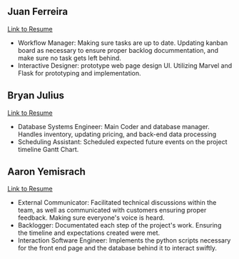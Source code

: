 ## Juan Ferreira
[Link to Resume](Juan_Resume.md)
 - Workflow Manager: Making sure tasks are up to date. Updating kanban board as necessary to ensure proper backlog docummentation, and make sure no task gets left behind.
 - Interactive Designer: prototype web page design UI. Utilizing Marvel and Flask for prototyping and implementation.

## Bryan Julius
[Link to Resume](Bryan_Resume.md)
 - Database Systems Engineer: Main Coder and database manager. Handles inventory, updating pricing, and back-end data processing
 - Scheduling Assistant: Scheduled expected future events on the project timeline Gantt Chart.

## Aaron Yemisrach
[Link to Resume](Aaron_Resume.md)
 - External Communicator: Facilitated technical discussions within the team, as well as communicated with customers ensuring proper feedback. Making sure everyone's voice is heard.
 - Backlogger: Documentated each step of the project's work. Ensuring the timeline and expectations created were met.
 - Interaction Software Engineer: Implements the python scripts necessary for the front end page and the database behind it to interact swiftly.
